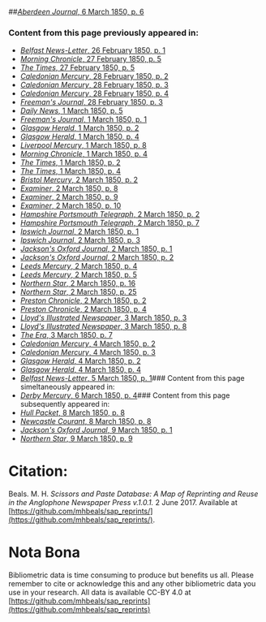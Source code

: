 ##[*Aberdeen Journal*, 6 March 1850, p. 6](https://mhbeals.github.io/sap_html/Aberdeen-Journal/Aberdeen-Journal-6-March-1850-p-6)

### Content from this page previously appeared in:
+ [*Belfast News-Letter*, 26 February 1850, p. 1](https://mhbeals.github.io/sap_html/Belfast-News-Letter/Belfast-News-Letter-26-February-1850-p-1)
+ [*Morning Chronicle*, 27 February 1850, p. 5](https://mhbeals.github.io/sap_html/Morning-Chronicle/Morning-Chronicle-27-February-1850-p-5)
+ [*The Times*, 27 February 1850, p. 5](https://mhbeals.github.io/sap_html/The-Times/The-Times-27-February-1850-p-5)
+ [*Caledonian Mercury*, 28 February 1850, p. 2](https://mhbeals.github.io/sap_html/Caledonian-Mercury/Caledonian-Mercury-28-February-1850-p-2)
+ [*Caledonian Mercury*, 28 February 1850, p. 3](https://mhbeals.github.io/sap_html/Caledonian-Mercury/Caledonian-Mercury-28-February-1850-p-3)
+ [*Caledonian Mercury*, 28 February 1850, p. 4](https://mhbeals.github.io/sap_html/Caledonian-Mercury/Caledonian-Mercury-28-February-1850-p-4)
+ [*Freeman's Journal*, 28 February 1850, p. 3](https://mhbeals.github.io/sap_html/Freeman's-Journal/Freeman's-Journal-28-February-1850-p-3)
+ [*Daily News*, 1 March 1850, p. 5](https://mhbeals.github.io/sap_html/Daily-News/Daily-News-1-March-1850-p-5)
+ [*Freeman's Journal*, 1 March 1850, p. 1](https://mhbeals.github.io/sap_html/Freeman's-Journal/Freeman's-Journal-1-March-1850-p-1)
+ [*Glasgow Herald*, 1 March 1850, p. 2](https://mhbeals.github.io/sap_html/Glasgow-Herald/Glasgow-Herald-1-March-1850-p-2)
+ [*Glasgow Herald*, 1 March 1850, p. 4](https://mhbeals.github.io/sap_html/Glasgow-Herald/Glasgow-Herald-1-March-1850-p-4)
+ [*Liverpool Mercury*, 1 March 1850, p. 8](https://mhbeals.github.io/sap_html/Liverpool-Mercury/Liverpool-Mercury-1-March-1850-p-8)
+ [*Morning Chronicle*, 1 March 1850, p. 4](https://mhbeals.github.io/sap_html/Morning-Chronicle/Morning-Chronicle-1-March-1850-p-4)
+ [*The Times*, 1 March 1850, p. 2](https://mhbeals.github.io/sap_html/The-Times/The-Times-1-March-1850-p-2)
+ [*The Times*, 1 March 1850, p. 4](https://mhbeals.github.io/sap_html/The-Times/The-Times-1-March-1850-p-4)
+ [*Bristol Mercury*, 2 March 1850, p. 2](https://mhbeals.github.io/sap_html/Bristol-Mercury/Bristol-Mercury-2-March-1850-p-2)
+ [*Examiner*, 2 March 1850, p. 8](https://mhbeals.github.io/sap_html/Examiner/Examiner-2-March-1850-p-8)
+ [*Examiner*, 2 March 1850, p. 9](https://mhbeals.github.io/sap_html/Examiner/Examiner-2-March-1850-p-9)
+ [*Examiner*, 2 March 1850, p. 10](https://mhbeals.github.io/sap_html/Examiner/Examiner-2-March-1850-p-10)
+ [*Hampshire Portsmouth Telegraph*, 2 March 1850, p. 2](https://mhbeals.github.io/sap_html/Hampshire-Portsmouth-Telegraph/Hampshire-Portsmouth-Telegraph-2-March-1850-p-2)
+ [*Hampshire Portsmouth Telegraph*, 2 March 1850, p. 7](https://mhbeals.github.io/sap_html/Hampshire-Portsmouth-Telegraph/Hampshire-Portsmouth-Telegraph-2-March-1850-p-7)
+ [*Ipswich Journal*, 2 March 1850, p. 1](https://mhbeals.github.io/sap_html/Ipswich-Journal/Ipswich-Journal-2-March-1850-p-1)
+ [*Ipswich Journal*, 2 March 1850, p. 3](https://mhbeals.github.io/sap_html/Ipswich-Journal/Ipswich-Journal-2-March-1850-p-3)
+ [*Jackson's Oxford Journal*, 2 March 1850, p. 1](https://mhbeals.github.io/sap_html/Jackson's-Oxford-Journal/Jackson's-Oxford-Journal-2-March-1850-p-1)
+ [*Jackson's Oxford Journal*, 2 March 1850, p. 2](https://mhbeals.github.io/sap_html/Jackson's-Oxford-Journal/Jackson's-Oxford-Journal-2-March-1850-p-2)
+ [*Leeds Mercury*, 2 March 1850, p. 4](https://mhbeals.github.io/sap_html/Leeds-Mercury/Leeds-Mercury-2-March-1850-p-4)
+ [*Leeds Mercury*, 2 March 1850, p. 5](https://mhbeals.github.io/sap_html/Leeds-Mercury/Leeds-Mercury-2-March-1850-p-5)
+ [*Northern Star*, 2 March 1850, p. 16](https://mhbeals.github.io/sap_html/Northern-Star/Northern-Star-2-March-1850-p-16)
+ [*Northern Star*, 2 March 1850, p. 25](https://mhbeals.github.io/sap_html/Northern-Star/Northern-Star-2-March-1850-p-25)
+ [*Preston Chronicle*, 2 March 1850, p. 2](https://mhbeals.github.io/sap_html/Preston-Chronicle/Preston-Chronicle-2-March-1850-p-2)
+ [*Preston Chronicle*, 2 March 1850, p. 4](https://mhbeals.github.io/sap_html/Preston-Chronicle/Preston-Chronicle-2-March-1850-p-4)
+ [*Lloyd's Illustrated Newspaper*, 3 March 1850, p. 3](https://mhbeals.github.io/sap_html/Lloyd's-Illustrated-Newspaper/Lloyd's-Illustrated-Newspaper-3-March-1850-p-3)
+ [*Lloyd's Illustrated Newspaper*, 3 March 1850, p. 8](https://mhbeals.github.io/sap_html/Lloyd's-Illustrated-Newspaper/Lloyd's-Illustrated-Newspaper-3-March-1850-p-8)
+ [*The Era*, 3 March 1850, p. 7](https://mhbeals.github.io/sap_html/The-Era/The-Era-3-March-1850-p-7)
+ [*Caledonian Mercury*, 4 March 1850, p. 2](https://mhbeals.github.io/sap_html/Caledonian-Mercury/Caledonian-Mercury-4-March-1850-p-2)
+ [*Caledonian Mercury*, 4 March 1850, p. 3](https://mhbeals.github.io/sap_html/Caledonian-Mercury/Caledonian-Mercury-4-March-1850-p-3)
+ [*Glasgow Herald*, 4 March 1850, p. 2](https://mhbeals.github.io/sap_html/Glasgow-Herald/Glasgow-Herald-4-March-1850-p-2)
+ [*Glasgow Herald*, 4 March 1850, p. 4](https://mhbeals.github.io/sap_html/Glasgow-Herald/Glasgow-Herald-4-March-1850-p-4)
+ [*Belfast News-Letter*, 5 March 1850, p. 1](https://mhbeals.github.io/sap_html/Belfast-News-Letter/Belfast-News-Letter-5-March-1850-p-1)### Content from this page simeltaneously appeared in:
+ [*Derby Mercury*, 6 March 1850, p. 4](https://mhbeals.github.io/sap_html/Derby-Mercury/Derby-Mercury-6-March-1850-p-4)### Content from this page subsequently appeared in:
+ [*Hull Packet*, 8 March 1850, p. 8](https://mhbeals.github.io/sap_html/Hull-Packet/Hull-Packet-8-March-1850-p-8)
+ [*Newcastle Courant*, 8 March 1850, p. 8](https://mhbeals.github.io/sap_html/Newcastle-Courant/Newcastle-Courant-8-March-1850-p-8)
+ [*Jackson's Oxford Journal*, 9 March 1850, p. 1](https://mhbeals.github.io/sap_html/Jackson's-Oxford-Journal/Jackson's-Oxford-Journal-9-March-1850-p-1)
+ [*Northern Star*, 9 March 1850, p. 9](https://mhbeals.github.io/sap_html/Northern-Star/Northern-Star-9-March-1850-p-9)
                    
# Citation: 

Beals. M. H. *Scissors and Paste Database: A Map of Reprinting and Reuse in the Anglophone Newspaper Press v.1.0.1.* 2 June 2017. Available at [https://github.com/mhbeals/sap_reprints/](https://github.com/mhbeals/sap_reprints/). 
                    
# Nota Bona

Bibliometric data is time consuming to produce but benefits us all. Please remember to cite or acknowledge this and any other bibliometric data you use in your research. All data is available CC-BY 4.0 at [https://github.com/mhbeals/sap_reprints](https://github.com/mhbeals/sap_reprints)